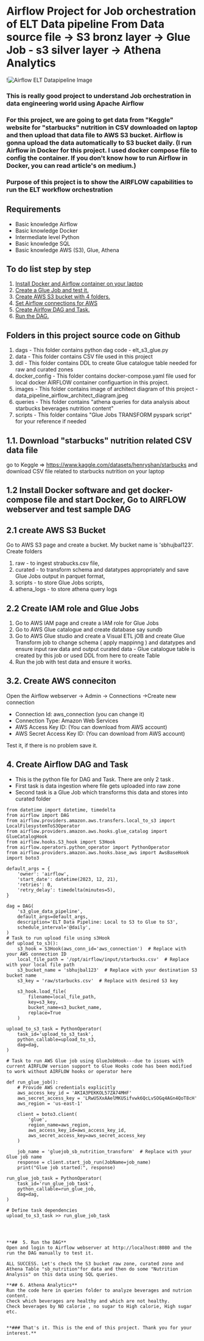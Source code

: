 # Airflow Project for Job orchestration of ELT Data pipeline From Data source file -> S3 bronz layer -> Glue Job - s3 silver layer -> Athena Analytics

!![Airflow ELT Datapipeline Image](images/data_pipeline_airflow_architect_diagram.jpeg)


###  This is really good project to understand Job orchestration in data engineering world using Apache Airflow
### For this project, we are going to  get data from "Keggle" website for "starbucks" nutrition in CSV downloaded on laptop and then upload that data file to AWS S3 bucket. Airflow is gonna upload the data automatically to S3 bucket daily. (I run Airflow in Docker for this project. I used docker compose file to config the container. If you don't know how to run Airflow in Docker, you can read article's on medium.)

### Purpose of this project is to show the AIRFLOW capabilities to run the ELT  workflow orchestration 


## Requirements
- Basic knowledge Airflow
- Basic knowledge Docker
- Intermediate level Python
- Basic knowledge SQL
- Basic knowledge AWS (S3), Glue, Athena

## To do list step by step
1. [Install Docker and Airflow container on your laptop](#)
2. [Create a Glue Job and test it.](#)
3. [Create AWS S3 bucket with 4 folders.](#)
4. [Set Airflow connections for AWS ](#)
5. [Create Airlfow DAG and Task.](#)
6. [Run the DAG.](#)

## Folders in this project source code on Github 
1. dags - This folder contains python dag code - elt_s3_glue.py
2. data - This folder contains CSV file used in this project
3. ddl   - This folder contains DDL to create Glue catalogue table needed for raw and curated zones
4. docker_config - This folder contains docker-compose.yaml file used for local docker AIRFLOW container configuartion in this project.
5. images - This folder contains image of architect diagram of this project - data_pipeline_airflow_architect_diagram.jpeg
6. queries - This folder contains "athena queries for data analysis about starbucks beverages nutrition content"
7. scripts - This folder contains "Glue Jobs TRANSFORM pyspark script" for your reference if needed 

## 1.1. Download "starbucks" nutrition related CSV data file
go to Keggle => https://www.kaggle.com/datasets/henryshan/starbucks
and download CSV file related to starbucks nutrition on your laptop



## 1.2 Install Docker software and get docker-compose file and start Docker, Go to AIRFLOW webserver and test sample DAG

## 2.1 create AWS S3 Bucket
Go to AWS S3 page and create a bucket. My bucket name is 'sbhujbal123'.
Create folders
 1. raw - to ingest strabucks.csv file,
 2. curated - to transform schema and datatypes appropriately and save Glue Jobs output in parquet format,
 3. scripts - to store Glue Jobs scripts,
 4. athena_logs - to store athena query logs 

 ## 2.2 Create IAM role and Glue Jobs
 1. Go to AWS IAM page and create a IAM role for Glue Jobs
 2. Go to AWS Glue catalogue and create database say sundb
 3. Go to AWS Glue studio and create a Visual ETL jOB and create Glue Transform job to change schema ( apply mappinng ) and datatypes
 and ensure input raw data and output curated data - Glue catalogue table is created by this job or used DDL from here to create Table
 4. Run the job with test data and ensure it works.    



 ## 3.2. Create AWS  conneciton
 Open the Airflow webserver → Admin → Connections →Create new connection

- Connection Id: aws_connection (you can change it)
- Connection Type: Amazon Web Services
- AWS Access Key ID: (You can download from AWS account)
- AWS Secret Access Key ID: (You can download from AWS account)

Test it, if there is no problem save it.

## 4. Create Airflow DAG and Task
- This is the python file for DAG and Task. There are only 2 task .
- First task is data ingestion where file gets uploaded into raw zone 
- Second task is a Glue Job which transforms this data and stores into curated folder
```
from datetime import datetime, timedelta
from airflow import DAG
from airflow.providers.amazon.aws.transfers.local_to_s3 import LocalFilesystemToS3Operator
from airflow.providers.amazon.aws.hooks.glue_catalog import GlueCatalogHook
from airflow.hooks.S3_hook import S3Hook
from airflow.operators.python_operator import PythonOperator
from airflow.providers.amazon.aws.hooks.base_aws import AwsBaseHook
import boto3

default_args = {
    'owner': 'airflow',
    'start_date': datetime(2023, 12, 21),
    'retries': 0,
    'retry_delay': timedelta(minutes=5),
}

dag = DAG(
    's3_glue_data_pipeline',
    default_args=default_args,
    description='ELT Data Pipeline: Local to S3 to Glue to S3',
    schedule_interval='@daily',
)
# Task to run upload file using s3Hook
def upload_to_s3():
    s3_hook = S3Hook(aws_conn_id='aws_connection')  # Replace with your AWS connection ID
    local_file_path = '/opt/airflow/input/starbucks.csv'  # Replace with your local file path
    s3_bucket_name = 'sbhujbal123'  # Replace with your destination S3 bucket name
    s3_key = 'raw/starbucks.csv'  # Replace with desired S3 key

    s3_hook.load_file(
        filename=local_file_path,
        key=s3_key,
        bucket_name=s3_bucket_name,
        replace=True
    )

upload_to_s3_task = PythonOperator(
    task_id='upload_to_s3_task',
    python_callable=upload_to_s3,
    dag=dag,
)

# Task to run AWS Glue job using GlueJobHook---due to issues with current AIRFLOW version support to Glue Hooks code has been modified to work without AIRFLOW hooks or operator here

def run_glue_job():
    # Provide AWS credentials explicitly
    aws_access_key_id = 'AKIA3PEKKOL57ZA74MHF'
    aws_secret_access_key = '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'
    aws_region = 'us-east-1'

    client = boto3.client(
        'glue',
        region_name=aws_region,
        aws_access_key_id=aws_access_key_id,
        aws_secret_access_key=aws_secret_access_key
    )

    job_name = 'gluejob_sb_nutrition_transform'  # Replace with your Glue job name
    response = client.start_job_run(JobName=job_name)
    print("Glue job started:", response)

run_glue_job_task = PythonOperator(
    task_id='run_glue_job_task',
    python_callable=run_glue_job,
    dag=dag,
)

# Define task dependencies
upload_to_s3_task >> run_glue_job_task




**##  5. Run the DAG**
Open and login to Airflow webserver at http://localhost:8080 and the run the DAG manually to test it.

ALL SUCCESS. Let's check the S3 bucket raw zone, curated zone and Athena Table "sb_nutrition"for data and then do some "Nutrition Analysis" on this data using SQL queries.

**## 6. Athena Analytics**
Run the code here in queries folder to analyze beverages and nutrion content.
Check which beverages are healthy and which are not healthy.
Check beverages by NO calorie , no sugar to High calorie, High sugar etc.


**### That's it. This is the end of this project. Thank you for your interest.**










